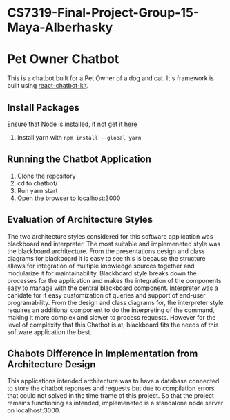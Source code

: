 # CS7319-Final-Project-Group-15-Maya-Alberhasky
# Pet Owner Chatbot

This is a chatbot built for a Pet Owner of a dog and cat. It's framework is built using [react-chatbot-kit](https://github.com/FredrikOseberg/react-chatbot-kit).

## Install Packages

Ensure that Node is installed, if not get it [here](https://nodejs.org/en)
1. install yarn with `npm install --global yarn`

## Running the Chatbot Application

1. Clone the repository
2. cd to chatbot/
3. Run yarn start
4. Open the browser to localhost:3000

## Evaluation of Architecture Styles

The two architecture styles considered for this software application was blackboard and interpreter. The most suitable and implemeneted style was the blackboard architecture.
From the presentations design and class diagrams for blackboard it is easy to see this is because the structure allows for integration of multiple knowledge sources together and modularize it for maintainability.
Blackboard style breaks down the processes for the application and makes the integration of the components easy to manage with the central blackboard component. 
Interpreter was a canidate for it easy customization of queries and support of end-user programability. From the design and class diagrams for, the interpreter style requires an additional component to do the interpreting of the command, making it more complex and slower to process requests.
However for the level of complexity that this Chatbot is at, blackboard fits the needs of this software application the best.

## Chabots Difference in Implementation from Architecture Design

This applications intended architecture was to have a database connected to store the chatbot reponses and requests but due to
compilation errors that could not solved in the time frame of this project. So that the project remains functioning as intended, implemeneted is a standalone node server on localhost:3000.